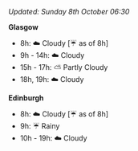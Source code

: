 *Updated: Sunday 8th October 06:30*

**Glasgow**

* 8h: :cloud: Cloudy [:umbrella: as of 8h]
* 9h - 14h: :cloud: Cloudy
* 15h - 17h: :partly_sunny: Partly Cloudy
* 18h, 19h: :cloud: Cloudy

**Edinburgh**

* 8h: :cloud: Cloudy [:umbrella: as of 8h]
* 9h: :umbrella: Rainy
* 10h - 19h: :cloud: Cloudy

